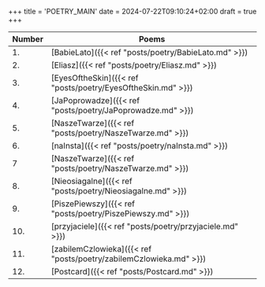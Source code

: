 +++
title = 'POETRY_MAIN'
date = 2024-07-22T09:10:24+02:00
draft = true
+++

    
| Number | Poems                |
| ------ | -------------------- |
| 1.     | [BabieLato]({{< ref "posts/poetry/BabieLato.md" >}})        |
| 2.     | [Eliasz]({{< ref "posts/poetry/Eliasz.md" >}})           |
| 3.     | [EyesOftheSkin]({{< ref "posts/poetry/EyesOftheSkin.md" >}})    |
| 4.     | [JaPoprowadze]({{< ref "posts/poetry/JaPoprowadze.md" >}})     |
| 5.     | [NaszeTwarze]({{< ref "posts/poetry/NaszeTwarze.md" >}})      |
| 6.     | [naInsta]({{< ref "posts/poetry/naInsta.md" >}})          |
| 7      | [NaszeTwarze]({{< ref "posts/poetry/NaszeTwarze.md" >}})      |
| 8.     | [Nieosiagalne]({{< ref "posts/poetry/Nieosiagalne.md" >}})     |
| 9.     | [PiszePiewszy]({{< ref "posts/poetry/PiszePiewszy.md" >}})     |
| 10.    | [przyjaciele]({{< ref "posts/poetry/przyjaciele.md" >}})      |
| 11.    | [zabilemCzlowieka]({{< ref "posts/poetry/zabilemCzlowieka.md" >}}) |
| 12.    | [Postcard]({{< ref "posts/Postcard.md" >}})         |
